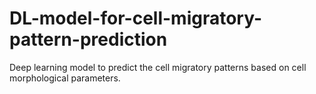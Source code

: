 # DL-model-for-cell-migratory-pattern-prediction

Deep learning model to predict the cell migratory patterns based on cell morphological parameters.
